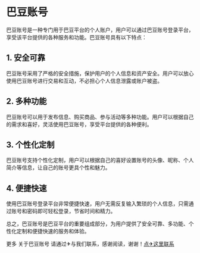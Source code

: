 # 巴豆账号

巴豆账号是一种专门用于巴豆平台的个人账户，用户可以通过巴豆账号登录平台，享受该平台提供的各种服务和功能。巴豆账号具有以下特点：

## 1. 安全可靠

巴豆账号采用了严格的安全措施，保护用户的个人信息和资产安全。用户可以放心使用巴豆账号进行交易和互动，不必担心个人信息泄露或账户被盗。

## 2. 多种功能

巴豆账号可以用于发布信息、购买商品、参与活动等多种功能。用户可以根据自己的需求和喜好，灵活使用巴豆账号，享受平台提供的各种便利。

## 3. 个性化定制

巴豆账号支持个性化定制，用户可以根据自己的喜好设置账号的头像、昵称、个人简介等信息，让自己的账号更具个性和魅力。

## 4. 便捷快速

使用巴豆账号登录平台非常便捷快速，用户无需反复输入繁琐的个人信息，只需通过账号和密码即可轻松登录，节省时间和精力。

总之，巴豆账号是巴豆平台的重要组成部分，为用户提供了安全可靠、多功能、个性化定制和便捷快速的服务和体验。

更多 关于巴豆账号 请通过✈与我们联系，感谢阅读，谢谢！[点✈这里联系](https://t.me/lm999bot)